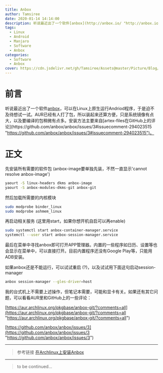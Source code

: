 ```yaml
---
title: Anbox
author: Tamsiree
date: 2020-01-14 14:14:00
description: 听说最近出了一个软件[anbox](http://anbox.io/ "http://anbox.io/")，可以在Linux上原生运行Andriod程序，于是迫不及待想试一试。AUR已经有人打了包，所以装起来还算方便，只是系统镜像有点大，以及要编译的包稍微有点多。安装方法主要来自[artex-files在GitHub上的评论](https://github.com/anbox/anbox/issues/3#issuecomment-294023515 "https://github.com/anbox/anbox/issues/3#issuecomment-294023515")。
tags:
  - Linux
  - Android
  - Manjaro
  - Software
  - Anbox
categories:
  - Software
  - Anbox
cover: https://cdn.jsdelivr.net/gh/Tamsiree/Assets@master/Picture/Blog/Cover/bg8ba947b.jpg
---
```

# 前言
听说最近出了一个软件[anbox](http://anbox.io/ "http://anbox.io/")，可以在Linux上原生运行Andriod程序，于是迫不及待想试一试。AUR已经有人打了包，所以装起来还算方便，只是系统镜像有点大，以及要编译的包稍微有点多。安装方法主要来自[artex-files在GitHub上的评论](https://github.com/anbox/anbox/issues/3#issuecomment-294023515 "https://github.com/anbox/anbox/issues/3#issuecomment-294023515")。

# 正文

先安装所有需要的软件包 (anbox-image要单独先装，不然一直显示'cannot resolve anbox-image')
```bash
yaourt -S linux-headers dkms anbox-image
yaourt -S anbox-modules-dkms-git anbox-git
```
然后加载所需要的内核模块
```bash
sudo modprobe binder_linux
sudo modprobe ashmem_linux
```
再启动相关服务 (这里用start，如果你想开机自启可以再enable)
```bash
sudo systemctl start anbox-container-manager.service
systemctl --user start anbox-session-manager.service
```
最后在菜单中寻找anbox即可打开APP管理器。内置的一些程序如日历、设置等也会显示在菜单中，可以直接打开。目前内置程序还没有Google Play等，只能用ADB安装。

如果anbox还是不能运行，可以试试重启 (?)，以及试试用下面这句启动session-manager
```bash
anbox session-manager --gles-driver=host
```
我的台式机上不需要上述操作，但笔记本需要，可能和显卡有关。如果还有其它问题，可以看看AUR里和GitHub上的一些评论：

[https://aur.archlinux.org/pkgbase/anbox-git/?comments=all](https://aur.archlinux.org/pkgbase/anbox-git/?comments=all "https://aur.archlinux.org/pkgbase/anbox-git/?comments=all")

[https://github.com/anbox/anbox/issues/3](https://github.com/anbox/anbox/issues/3 "https://github.com/anbox/anbox/issues/3")

---

> 参考链接 [在Archlinux上安装Anbox](https://www.lainme.com/doku.php/blog/2017/04/%E5%9C%A8archlinux%E4%B8%8A%E5%AE%89%E8%A3%85anbox)

---
> to be continued...